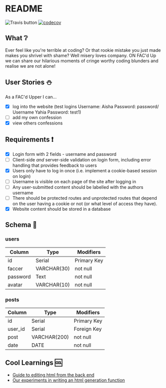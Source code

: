 # README
![Travis button](https://travis-ci.org/rachaelcodes/week7-ARMY.svg?branch=master) [![codecov](https://codecov.io/gh/rachaelcodes/fac-7-nation-army/branch/master/graph/badge.svg)](https://codecov.io/gh/rachaelcodes/fac-7-nation-army)

## What :grey_question: 
Ever feel like you're terrible at coding? Or that rookie mistake you just made makes you shrivel with shame? Well misery loves company. ON FAC'd Up we can share our hilarious moments of cringe worthy coding blunders and realise we are not alone!

## User Stories :snowman: 
As a FAC'd Upper I can...
- [x] log into the website (test logins Username: Aisha   Password: password/ Username Yahia    Password: test1)
- [ ] add my own confession
- [x] view others confessions

## Requirements :heavy_exclamation_mark: 
+ [x] Login form with 2 fields - username and password
+ [ ] Client-side _and_ server-side validation on login form, including error handling that provides feedback to users
+ [x] Users only have to log in once (i.e. implement a cookie-based session on login)
+ [ ] Username is visible on each page of the site after logging in
+ [ ] Any user-submitted content should be labelled with the authors username
+ [ ] There should be protected routes and unprotected routes that depend on the user having a cookie or not (or what level of access they have).
+ [x] Website content should be stored in a database

## Schema :1234: 

### users


| Column | Type | Modifiers | 
| -------- | -------- | -------- |
| id    | Serial     | Primary Key    | 
| faccer     | VARCHAR(30) | not null    |
| password     | Text     | not null   | 
| avatar     | VARCHAR(10)     | not null    | 

### posts


| Column | Type | Modifiers | 
| -------- | -------- |-------- | 
| id    | Serial     | Primary Key     | 
| user_id     | Serial    | Foreign Key    | 
| post    | VARCHAR(200)     | not null    | 
| date     | DATE    | not null   | 

## Cool Learnings :cool: 
* [Guide to editing html from the back end](https://stackoverflow.com/questions/14177087/replace-a-string-in-a-file-with-nodejs)
* [Our experiments in writing an html generation function](https://repl.it/KEfM/5)
